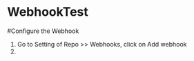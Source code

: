 # WebhookTest

#Configure the Webhook
1. Go to Setting of Repo >> Webhooks, click on Add webhook
2.
